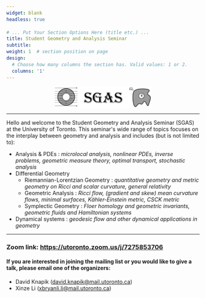 ```yaml
---
widget: blank
headless: true

# ... Put Your Section Options Here (title etc.) ...
title: Student Geometry and Analysis Seminar
subtitle: 
weight: 1  # section position on page
design:
  # Choose how many columns the section has. Valid values: 1 or 2.
  columns: '1'
---
```

[<img src="SGASv4.png"
     style="display:block;float:none;margin-left:auto;margin-right:auto;width:50%">](SGASv4.png)
     
---
Hello and welcome to the Student Geometry and Analysis Seminar (SGAS) at the University of Toronto. This seminar's wide range of topics focuses on the interplay between geometry and analysis and includes (but is not limited to):
- Analysis & PDEs : *microlocal analysis, nonlinear PDEs, inverse problems, geometric measure theory, optimal transport, stochastic analysis*
- Differential Geometry
  - Riemannian-Lorentzian Geometry : *quantitative geometry and metric geometry on Ricci and scalar curvature, general relativity*
  - Geometric Analysis : *Ricci flow, (gradient and skew) mean curvature flows, minimal surfaces, Kähler-Einstein metric, CSCK metric*
  - Symplectic Geometry : *Floer homology and geometric invariants, geometric fluids and Hamiltonian systems*
- Dynamical systems : *geodesic flow and other dynamical applications in geometry*
---

### **Zoom link: https://utoronto.zoom.us/j/7275853706**
#### If you are interested in joining the mailing list or you would like to give a talk, please email one of the organizers:
- David Knapik (david.knapik@mail.utoronto.ca)
- Xinze Li (xbryanli.li@mail.utoronto.ca)

